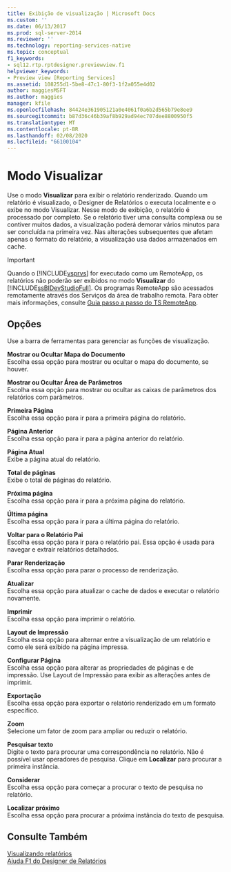 ```yaml
---
title: Exibição de visualização | Microsoft Docs
ms.custom: ''
ms.date: 06/13/2017
ms.prod: sql-server-2014
ms.reviewer: ''
ms.technology: reporting-services-native
ms.topic: conceptual
f1_keywords:
- sql12.rtp.rptdesigner.previewview.f1
helpviewer_keywords:
- Preview view [Reporting Services]
ms.assetid: 108255d1-5be8-47c1-80f3-1f2a055e4d02
author: maggiesMSFT
ms.author: maggies
manager: kfile
ms.openlocfilehash: 84424e361905121a0e4061f0a6b2d565b79e8ee9
ms.sourcegitcommit: b87d36c46b39af8b929ad94ec707dee8800950f5
ms.translationtype: MT
ms.contentlocale: pt-BR
ms.lasthandoff: 02/08/2020
ms.locfileid: "66100104"
---
```

# <a name="preview-view"></a>Modo Visualizar
  Use o modo **Visualizar** para exibir o relatório renderizado. Quando um relatório é visualizado, o Designer de Relatórios o executa localmente e o exibe no modo Visualizar. Nesse modo de exibição, o relatório é processado por completo. Se o relatório tiver uma consulta complexa ou se contiver muitos dados, a visualização poderá demorar vários minutos para ser concluída na primeira vez. Nas alterações subsequentes que afetam apenas o formato do relatório, a visualização usa dados armazenados em cache.  
  
> [!IMPORTANT]  
>  Quando o [!INCLUDE[vsprvs](../../includes/vsprvs-md.md)] for executado como um RemoteApp, os relatórios não poderão ser exibidos no modo **Visualizar** do [!INCLUDE[ssBIDevStudioFull](../../includes/ssbidevstudiofull-md.md)]. Os programas RemoteApp são acessados remotamente através dos Serviços da área de trabalho remota. Para obter mais informações, consulte [Guia passo a passo do TS RemoteApp](https://technet.microsoft.com/library/cc730673\(WS.10\).aspx).  
  
## <a name="options"></a>Opções  
 Use a barra de ferramentas para gerenciar as funções de visualização.  
  
 **Mostrar ou Ocultar Mapa do Documento**  
 Escolha essa opção para mostrar ou ocultar o mapa do documento, se houver.  
  
 **Mostrar ou Ocultar Área de Parâmetros**  
 Escolha essa opção para mostrar ou ocultar as caixas de parâmetros dos relatórios com parâmetros.  
  
 **Primeira Página**  
 Escolha essa opção para ir para a primeira página do relatório.  
  
 **Página Anterior**  
 Escolha essa opção para ir para a página anterior do relatório.  
  
 **Página Atual**  
 Exibe a página atual do relatório.  
  
 **Total de páginas**  
 Exibe o total de páginas do relatório.  
  
 **Próxima página**  
 Escolha essa opção para ir para a próxima página do relatório.  
  
 **Última página**  
 Escolha essa opção para ir para a última página do relatório.  
  
 **Voltar para o Relatório Pai**  
 Escolha essa opção para ir para o relatório pai. Essa opção é usada para navegar e extrair relatórios detalhados.  
  
 **Parar Renderização**  
 Escolha essa opção para parar o processo de renderização.  
  
 **Atualizar**  
 Escolha essa opção para atualizar o cache de dados e executar o relatório novamente.  
  
 **Imprimir**  
 Escolha essa opção para imprimir o relatório.  
  
 **Layout de Impressão**  
 Escolha essa opção para alternar entre a visualização de um relatório e como ele será exibido na página impressa.  
  
 **Configurar Página**  
 Escolha essa opção para alterar as propriedades de páginas e de impressão. Use Layout de Impressão para exibir as alterações antes de imprimir.  
  
 **Exportação**  
 Escolha essa opção para exportar o relatório renderizado em um formato específico.  
  
 **Zoom**  
 Selecione um fator de zoom para ampliar ou reduzir o relatório.  
  
 **Pesquisar texto**  
 Digite o texto para procurar uma correspondência no relatório. Não é possível usar operadores de pesquisa. Clique em **Localizar** para procurar a primeira instância.  
  
 **Considerar**  
 Escolha essa opção para começar a procurar o texto de pesquisa no relatório.  
  
 **Localizar próximo**  
 Escolha essa opção para procurar a próxima instância do texto de pesquisa.  
  
## <a name="see-also"></a>Consulte Também  
 [Visualizando relatórios](../reports/previewing-reports.md)   
 [Ajuda F1 do Designer de Relatórios](report-designer-f1-help.md)  
  
  
